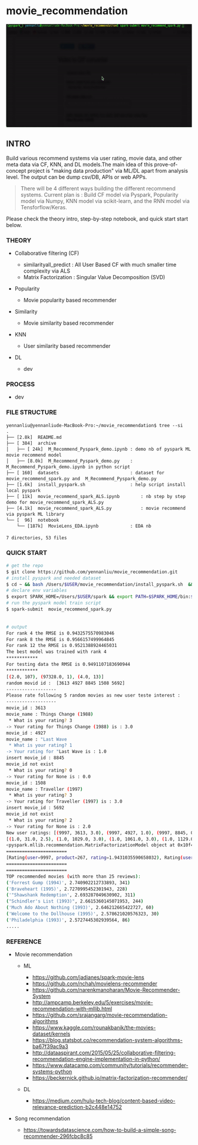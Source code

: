 
# movie_recommendation

<img src="./images/model_demo.gif" width="600" height="279">


## INTRO 
Build various recommend systems via user rating, movie data, and other meta data via CF, KNN, and DL models.The main idea of this prove-of-concept project is "making data production" via ML/DL apart from analysis level. The output can be dump csv/DB, APIs or web APPs. 

> There will be 4 different ways building the different recommend systems.
  Current plan is : Build CF model via Pyspark, Popularity model via Numpy, KNN model via scikit-learn, and the RNN model via Tensforflow/Keras. 

Please check the theory intro, step-by-step notebook, and quick start start below.




### THEORY 


- Collaborative filtering (CF)
	- similarityall_predict : All User Based CF with much smaller time complexity via ALS
	- Matrix Factorization :  Singular Value Decomposition (SVD)

- Popularity 
	- Movie popularity based recommender 
- Similarity
	- Movie similarity based recommender 
- KNN 
	- User similarity based recommender
- DL 
	- dev 



### PROCESS  
- dev 



### FILE STRUCTURE 
```
yennanliu@yennanliude-MacBook-Pro:~/movie_recommendation$ tree --si
.
├── [2.8k]  README.md
├── [ 384]  archive
│   ├── [ 24k]  M_Recommend_Pyspark_demo.ipynb : demo nb of pyspark ML movie recommend model
│   ├── [8.0k]  M_Recommend_Pyspark_demo.py    : M_Recommend_Pyspark_demo.ipynb in python script 
├── [ 160]  datasets                           : dataset for movie_recommend_spark.py and  M_Recommend_Pyspark_demo.py
├── [1.6k]  install_pyspark.sh                 : help script install local pyspark 
├── [ 11k]  movie_recommend_spark_ALS.ipynb        : nb step by step demo for movie_recommend_spark_ALS.py
├── [4.1k]  movie_recommend_spark_ALS.py           : movie recommend via pyspark ML library  
└── [  96]  notebook
    └── [187k]  MovieLens_EDA.ipynb            : EDA nb 

7 directories, 53 files
```



### QUICK START 


```bash 
# get the repo 
$ git clone https://github.com/yennanliu/movie_recommendation.git
# install pyspark and needed dataset 
$ cd ~ && bash /Users/$USER/movie_recommendation/install_pyspark.sh  && cd movie_recommendation/ && brew install Wget && bash download_dataset.sh
# declare env variables  
$ export SPARK_HOME=/Users/$USER/spark && export PATH=$SPARK_HOME/bin:$PATH
# run the pyspark model train script 
$ spark-submit  movie_recommend_spark.py 
```
```bash

# output 
For rank 4 the RMSE is 0.9432575570983046
For rank 8 the RMSE is 0.9566157499964845
For rank 12 the RMSE is 0.9521388924465031
The best model was trained with rank 4
************
For testing data the RMSE is 0.9491107183690944
************
[(2.0, 107), (97328.0, 1), (4.0, 13)]
random movid id :  [3613 4927 8845 1508 5692]
-------------------
Please rate following 5 random movies as new user teste interest : 
-------------------
movie_id : 3613
movie_name : Things Change (1988)
 * What is your rating? 3
-> Your rating for Things Change (1988) is : 3.0
movie_id : 4927
movie_name : "Last Wave
 * What is your rating? 1
-> Your rating for "Last Wave is : 1.0
insert movie_id : 8845
movie_id not exist
 * What is your rating? 0
-> Your rating for None is : 0.0
movie_id : 1508
movie_name : Traveller (1997)
 * What is your rating? 3
-> Your rating for Traveller (1997) is : 3.0
insert movie_id : 5692
movie_id not exist
 * What is your rating? 2
-> Your rating for None is : 2.0
New user ratings: [(9997, 3613, 3.0), (9997, 4927, 1.0), (9997, 8845, 0.0), (9997, 1508, 3.0), (9997, 5692, 2.0)]
[(1.0, 31.0, 2.5), (1.0, 1029.0, 3.0), (1.0, 1061.0, 3.0), (1.0, 1129.0, 2.0), (1.0, 1172.0, 4.0), (1.0, 1263.0, 2.0), (1.0, 1287.0, 2.0), (1.0, 1293.0, 2.0), (1.0, 1339.0, 3.5), (1.0, 1343.0, 2.0)]
<pyspark.mllib.recommendation.MatrixFactorizationModel object at 0x10f4b1240>
=======================
[Rating(user=9997, product=267, rating=1.9431035590658032), Rating(user=9997, product=18, rating=2.4471404575434224), Rating(user=9997, product=227, rating=1.8898669807166826), Rating(user=9997, product=639, rating=1.2313836204250688), Rating(user=9997, product=630, rating=2.0651897033288247), Rating(user=9997, product=248, rating=0.9056995408584969), Rating(user=9997, product=183, rating=1.096099378407863), Rating(user=9997, product=62, rating=2.3965661520727375), Rating(user=9997, product=318, rating=2.693287049630902), Rating(user=9997, product=6, rating=2.403548622949053)]
=======================
=======================
TOP recommended movies (with more than 25 reviews):
('Forrest Gump (1994)', 2.740902212733893, 341)
('Braveheart (1995)', 2.7270995452301943, 228)
('"Shawshank Redemption', 2.693287049630902, 311)
("Schindler's List (1993)", 2.6615360145071953, 244)
('Much Ado About Nothing (1993)', 2.646212665422727, 60)
('Welcome to the Dollhouse (1995)', 2.578621020576323, 30)
('Philadelphia (1993)', 2.5727445302939564, 86)
.....
```


### REFERENCE 

- Movie recommendation 
	- ML 
		- https://github.com/jadianes/spark-movie-lens
		- https://github.com/nchah/movielens-recommender
		- https://github.com/narenkmanoharan/Movie-Recommender-System
		- http://ampcamp.berkeley.edu/5/exercises/movie-recommendation-with-mllib.html
		- https://github.com/srajangarg/movie-recommendation-algorithms
		- https://www.kaggle.com/rounakbanik/the-movies-dataset/kernels
		- https://blog.statsbot.co/recommendation-system-algorithms-ba67f39ac9a3
		- http://dataaspirant.com/2015/05/25/collaborative-filtering-recommendation-engine-implementation-in-python/
		- https://www.datacamp.com/community/tutorials/recommender-systems-python
		- https://beckernick.github.io/matrix-factorization-recommender/

	- DL
		- https://medium.com/hulu-tech-blog/content-based-video-relevance-prediction-b2c448e14752


- Song recommendation
	- https://towardsdatascience.com/how-to-build-a-simple-song-recommender-296fcbc8c85






